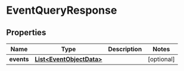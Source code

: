 

# EventQueryResponse


## Properties

| Name | Type | Description | Notes |
|------------ | ------------- | ------------- | -------------|
|**events** | [**List&lt;EventObjectData&gt;**](EventObjectData.md) |  |  [optional] |



